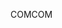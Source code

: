 <span data-ttu-id="77573-101">COM</span><span class="sxs-lookup"><span data-stu-id="77573-101">COM</span></span>